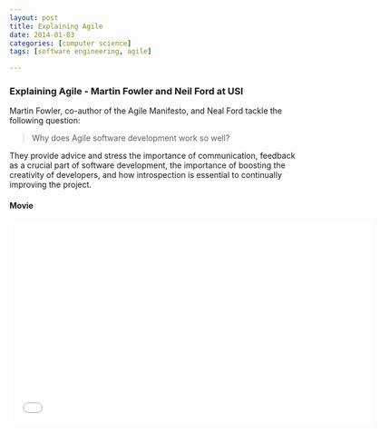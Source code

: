 ```yaml
---
layout: post
title: Explaining Agile 
date: 2014-01-03
categories: [computer science]
tags: [software engineering, agile]

---
```


###  Explaining Agile - Martin Fowler and Neil Ford at USI

Martin Fowler, co-author of the Agile Manifesto, and Neal Ford tackle the following question: 
> Why does Agile software development work so well? 

They provide advice and stress the importance of communication, feedback as a crucial part of software development, the importance of boosting the creativity of developers, and how introspection is essential to continually improving the project.

#### Movie

<iframe width="640" height="360" src="//www.youtube.com/embed/GE6lbPLEAzc" frameborder="0" allowfullscreen></iframe> 